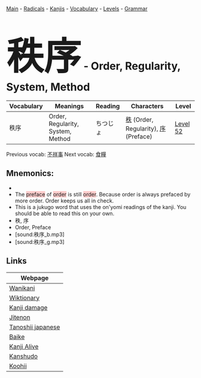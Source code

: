 <style> bigfont {font-size: 100px}</style>
[Main](../README.md) -
[Radicals](../radicals.md) -
[Kanjis](../kanjis.md) -
[Vocabulary](../vocabulary.md) -
[Levels](../levels.md) -
[Grammar](../grammar.md)
# <bigfont> 秩序</bigfont> - Order, Regularity, System, Method 

| Vocabulary | Meanings | Reading | Characters | Level |
| --- | --- | --- | --- | --- |
| 秩序 | Order, Regularity, System, Method | ちつじょ |  [秩](../kanjis/秩.md) (Order, Regularity), [序](../kanjis/序.md) (Preface) | [Level 52](../levels/wk_level52.md) |

Previous vocab: [不祥事](不祥事.md) Next vocab: [食糧](食糧.md) 

## Mnemonics:

* 
* The <span style="background-color:#ffcccb"> preface</span> of <span style="background-color:#ffcccb"> order</span> is still <span style="background-color:#ffcccb"> order</span>. Because order is always prefaced by more order. Order keeps us all in check.
* This is a jukugo word that uses the on'yomi readings of the kanji. You should be able to read this on your own.
* 秩, 序
* Order, Preface
* [sound:秩序_b.mp3]
* [sound:秩序_g.mp3]


## Links 

| Webpage |
| --- |
| [Wanikani          ](https://www.wanikani.com/kanji/秩序) |
| [Wiktionary        ](https://en.wiktionary.org/wiki/秩序) |
| [Kanji damage      ](http://www.kanjidamage.com/kanji/search?utf8=✓&q=秩序) |
| [Jitenon           ](https://jitenon.com/kanji/秩序) |
| [Tanoshii japanese ](https://www.tanoshiijapanese.com/dictionary/kanji.cfm?k=秩序) |
| [Baike             ](https://baike.baidu.com/item/秩序) |
| [Kanji Alive       ](https://app.kanjialive.com/秩序) |
| [Kanshudo          ](https://www.kanshudo.com/searchmn?q=秩序) |
| [Koohii            ](https://kanji.koohii.com/study/kanji/秩序) |
